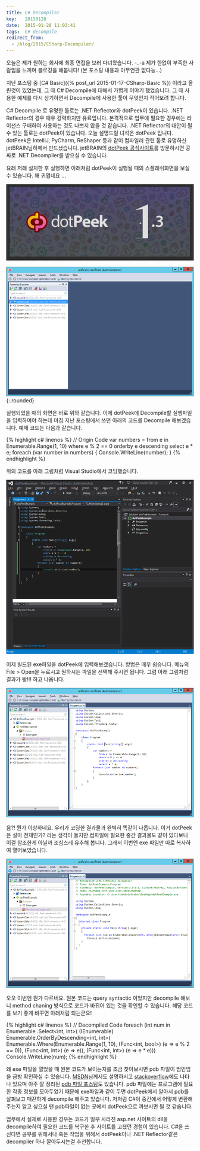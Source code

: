 ```yaml
---
title: C# Decompiler
key:   20150128
date:  2015-01-28 11:03:41
tags:  C# decompile
redirect_from:
  - /blog/2015/CSharp-Decompiler/
---
```


오늘은 제가 원하는 회사에 최종 면접을 보러 다녀왔습니다. -_-a
제가 한없이 부족한 사람임을 느끼며 블로깅을 해봅니다!
(본 포스팅 내용과 아무연관 없다능...)

지난 포스팅 중 [C# Basic]({% post_url 2015-01-17-CSharp-Basic %}) 이라고 올린것이 있었는데, 그 때 C# Decompile에 대해서 가볍게 이야기 했었습니다.
그 때 사용한 예제를 다시 상기하면서 Decompile에 사용한 툴이 무엇인지 적어보려 합니다.

<!--more-->

C# Decompile 로 유명한 툴로는 .NET Reflector와 dotPeek이 있습니다.
.NET Reflector의 경우 매우 강력하지만 유료입니다.
본격적으로 업무에 필요한 경우에는 라이선스 구매하여 사용하는 것도 나쁘지 않을 것 같습니다.
.NET Reflector의 대안이 될 수 있는 툴로는 dotPeek이 있습니다.
오늘 설명드릴 녀석은 dotPeek 입니다.
dotPeek은 IntelliJ, PyCharm, ReShaper 등과 같이 컴파일러 관련 툴로 유명하신 jetBRAIN님하께서 만드셨습니다.
jetBRAIN의 [dotPeek 공식사이트](https://www.jetbrains.com/decompiler/)를 방문하시면 공짜로 .NET Decompiler를 받으실 수 있습니다.

요래 저래 설치한 후 실행하면 아래처럼 dotPeek이 실행될 때의 스플래쉬화면을 보실 수 있습니다.
꽤 귀엽네요 ...

![dotPeek 스플래쉬](/assets/images/dotpeek/dotpeek_splash.png)

![dotPeek 실행화면](/assets/images/dotpeek/dotpeek_screen_1.png){:.rounded}

실행되었을 때의 화면은 바로 위와 같습니다.
이제 dotPeek에 Decompile할 실행파일을 입력하여야 하는데 마침 지난 포스팅에서 쓰던 아래의 코드를 Decompile 해보겠습니다.
예제 코드는 다음과 같습니다.

{% highlight c# linenos %}
// Origin Code
var numbers =
	from e in Enumerable.Range(1, 10)
	where e % 2 == 0
	orderby e descending
	select e * e;
foreach (var number in  numbers)
{
	Console.WriteLine(number);
}
{% endhighlight %}

위의 코드를 아래 그림처럼 Visual Studio에서 코딩했습니다.

![Visual Studio 예제 코딩 화면](/assets/images/dotpeek/dotpeek_screen_2.png)

이제 빌드된 exe파일을 dotPeek에 입력해보겠습니다.
방법은 매우 쉽습니다.
메뉴의 File > Open을 누르시고 원하시는 파일을 선택해 주시면 됩니다.
그럼 아래 그림처럼 결과가 뙇!!! 하고 나옵니다.

![dotPeek Decompile 결과](/assets/images/dotpeek/dotpeek_screen_3.png)

음?! 뭔가 이상하네요.
우리가 코딩한 결과물과 완벽히 똑같이 나옵니다.
이거 dotPeek은 설마 천재인가? 라는 생각이 들지만 컴파일에 필요한 중간 결과물도 같이 있다보니 이걸 참조한게 아닐까 조심스레 유추해 봅니다.
그래서 이번엔 exe 파일만 따로 복사하여 열어보았습니다.

![dotPeek Decompile 결과 - pdb 파일 없을 경우](/assets/images/dotpeek/dotpeek_screen_4.png)

오오 이번엔 뭔가 다르네요.
원본 코드는 query syntactic 이었지만 decompile 해보니 method chaning 방식으로 코드가 바뀌어 있는 것을 확인할 수 있습니다.
해당 코드를 보기 좋게 바꾸면 아래처럼 되는군요!

{% highlight c# linenos %}
// Decompiled Code
foreach (int num in Enumerable
	.Select<int, int>(
		(IEnumerable<int>) Enumerable.OrderByDescending<int, int>(
			Enumerable.Where<int>(Enumerable.Range(1, 10), (Func<int, bool>) (e => e % 2 == 0)),
		(Func<int, int>) (e => e)), (Func<int, int>) (e => e * e)))
	Console.WriteLine(num);
{% endhighlight %}


왜 exe 파일을 열었을 때 원본 코드가 보이는지를 조금 찾아보시면 pdb 파일이 범인임을 금방 확인하실 수 있습니다.
[MSDN](https://msdn.microsoft.com/en-us/library/yd4f8bd1(vs.71).aspx)님께서도 설명하시고
[stackoverflow](http://stackoverflow.com/questions/3899573/what-is-a-pdb-file)에도 나타나 있으며
아주 잘 정리된 [pdb 파일 포스팅](http://www.wintellect.com/devcenter/jrobbins/pdb-files-what-every-developer-must-know)도 있습니다.
pdb 파일에는 프로그램에 필요한 각종 정보를 모아두었기 때문에 exe파일과 같이 두면 dotPeek에서 알아서 pdb를 살펴보고 매끈하게 decompile 해주고 있습니다.
저처럼 C#이 중간에서 어떻게 변환해주는지 알고 싶으실 땐 pdb파일이 없는 곳에서 dotPeek으로 까보시면 될 것 같습니다.

업무에서 실제로 사용한 경우는 코드가 일부 사라진 asp.net 사이트의 dll을 decompile하여 필요한 코드를 복구한 후 사이트를 고쳤던 경험이 있습니다.
C#을 쓰신다면 공부를 위해서나 혹은 작업을 위해서 dotPeek이나 .NET Reflector같은 decompiler 하나 깔아두시는걸 추천합니다.
